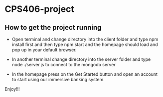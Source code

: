 # CPS406-project

  ## How to get the project running

  - Open terminal and change directory into the client folder and type npm install first and then type npm start and the homepage should load and pop up in your default browser.

  - In another terminal change directory into the server folder and type node ./server.js to connect to the mongodb server
 
 - In the homepage press on the Get Started button and open an account to start using our immersive banking system.

 Enjoy!!!
